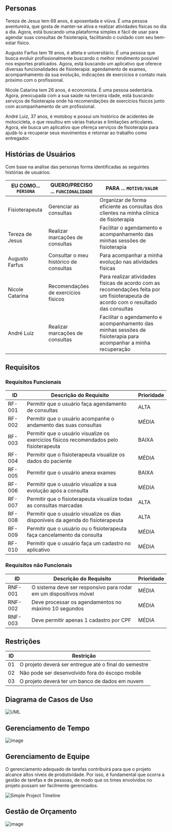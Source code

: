 
## Personas

Tereza de Jesus tem 68 anos, é aposentada e viúva. É uma pessoa aventureira, que gosta de manter-se ativa e realizar atividades físicas no dia a dia. Agora, está buscando uma plataforma simples e fácil de usar para agendar suas consultas de fisioterapia, facilitando o cuidado com seu bem-estar físico.

Augusto Farfus tem 19 anos, é atleta e universitário. É uma pessoa que busca evoluir profissionalmente buscando o melhor rendimento possível nos esportes praticados. Agora, está buscando um aplicativo que oferece diversas funcionalidades de fisioterapia: agendamento de exames, acompanhamento da sua evolução, indicações de exercícios e contato mais próximo com o profissional.

Nicole Catarina tem 26 anos, é economista. É uma pessoa sedentária. Agora, preocupada com a sua saúde na terceira idade, está buscando serviços de fisioterapia onde há recomendações de exercícios físicos junto com acompanhamento de um profissional. 

André Luiz, 37 anos, é motoboy e possui um histórico de acidentes de motocicleta, o que resultou em várias fraturas e limitações articulares. Agora, ele busca um aplicativo que ofereça serviços de fisioterapia para ajudá-lo a recuperar seus movimentos e retornar ao trabalho como entregador.

## Histórias de Usuários

Com base na análise das personas forma identificadas as seguintes histórias de usuários:

|EU COMO... `PERSONA`| QUERO/PRECISO ... `FUNCIONALIDADE` |PARA ... `MOTIVO/VALOR`                 |
|--------------------|------------------------------------|----------------------------------------|
|Fisioterapeuta  | Gerenciar as consultas       |     Organizar de forma eficiente as consultas dos clientes na minha clínica de fisioterapia      |
|Tereza de Jesus       | Realizar marcações de consultas               | Facilitar o agendamento e acompanhamento das minhas sessões de fisioterapia  |
|Augusto Farfus | Consultar o meu histórico de consultas | Para acompanhar a minha evolução nas atividades físicas | 
|Nicole Catarina | Recomendações de exercícios físicos | Para realizar atividades físicas de acordo com as recomendações feita por um fisioterapeuta de acordo com o resultado das consultas |
| André Luiz | Realizar marcações de consultas | Facilitar o agendamento e acompanhamento das minhas sessões de fisioterapia para acompanhar a minha recuperação  |


## Requisitos

### Requisitos Funcionais

|ID    | Descrição do Requisito  | Prioridade |
|------|-----------------------------------------|----|
|RF-001| Permitir que o usuário faça agendamento de consultas | ALTA | 
|RF-002| Permitir que o usuário acompanhe o andamento das suas consultas   | MÉDIA |
|RF-003| Permitir que o usuário visualize os exercícios físicos recomendados pelo fisioterapeuta  | BAIXA |
|RF-004| Permitir que o fisioterapeuta visualize os dados do paciente | MÉDIA |
|RF-005| Permitir que o usuário anexa exames  | BAIXA |
|RF-006| Permitir que o usuário visualize a sua evolução após a consulta | MÉDIA |
|RF-007| Permitir que o fisioterapeuta visualize todas as consultas marcadas | ALTA |
|RF-008| Permitir que o usuário visualize os dias disponíveis da agenda do fisioterapeuta | ALTA |
|RF-009| Permitir que o usuário ou o fisioterapeuta faça cancelamento da consulta | MÉDIA |
|RF-010| Permitir que o usuário faça um cadastro no aplicativo | MÉDIA |


### Requisitos não Funcionais

|ID     | Descrição do Requisito  |Prioridade |
|-------|-------------------------|----|
|RNF-001| O sistema deve ser responsivo para rodar em um dispositivos móvel | MÉDIA | 
|RNF-002| Deve processar os agendamentos no máximo 10 segundos |  MÉDIA | 
|RNF-003| Deve permitir apenas 1 cadastro por CPF |  MÉDIA | 


## Restrições


|ID| Restrição                                             |
|--|-------------------------------------------------------|
|01| O projeto deverá ser entregue até o final do semestre |
|02| Não pode ser desenvolvido fora do éscopo mobile        |
|03| O projeto deverá ter um banco de dados em nuvem     |


## Diagrama de Casos de Uso


![UML](https://github.com/user-attachments/assets/4811fbc9-1cf6-4f9f-ad21-d1c919de4946)



## Gerenciamento de Tempo

![image](https://github.com/user-attachments/assets/40243575-a43c-40ef-a003-9e0754093a13)


## Gerenciamento de Equipe

O gerenciamento adequado de tarefas contribuirá para que o projeto alcance altos níveis de produtividade. Por isso, é fundamental que ocorra a gestão de tarefas e de pessoas, de modo que os times envolvidos no projeto possam ser facilmente gerenciados. 

![Simple Project Timeline](img/02-project-timeline.png)

## Gestão de Orçamento

![image](https://github.com/user-attachments/assets/eefe3931-f822-474a-ba30-d93e94e14040)
